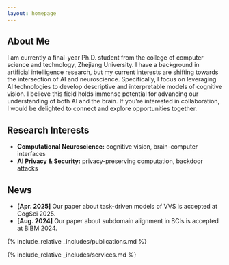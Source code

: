 ```yaml
---
layout: homepage
---
```


## About Me

I am currently a final-year Ph.D. student from the college of computer science and technology, Zhejiang University.
I have a background in artificial intelligence research, but my current interests are shifting towards the intersection of AI and neuroscience.
Specifically, I focus on leveraging AI technologies to develop descriptive and interpretable models of cognitive vision.
I believe this field holds immense potential for advancing our understanding of both AI and the brain.
If you're interested in collaboration, I would be delighted to connect and explore opportunities together.

## Research Interests

- **Computational Neuroscience:** cognitive vision, brain-computer interfaces
- **AI Privacy & Security:** privacy-preserving computation, backdoor attacks 

## News

- **[Apr. 2025]** Our paper about task-driven models of VVS is accepted at CogSci 2025.
- **[Aug. 2024]** Our paper about subdomain alignment in BCIs is accepted at BIBM 2024.

{% include_relative _includes/publications.md %}

{% include_relative _includes/services.md %}
